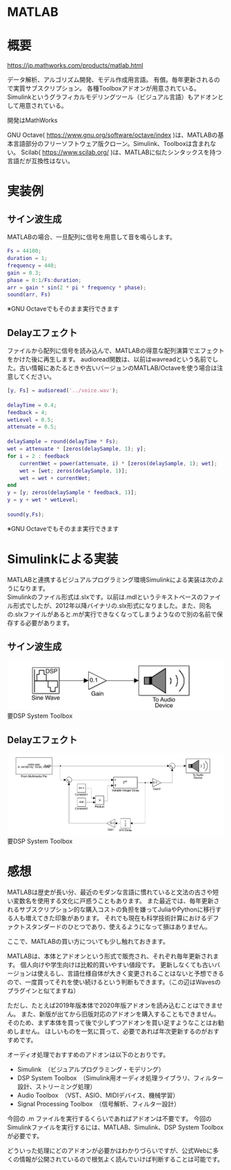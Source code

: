 MATLAB
===

# 概要

https://jp.mathworks.com/products/matlab.html

データ解析、アルゴリズム開発、モデル作成用言語。
有償。毎年更新されるので実質サブスクリプション。
各種Toolboxアドオンが用意されている。
Simulinkというグラフィカルモデリングツール（ビジュアル言語）もアドオンとして用意されている。

開発はMathWorks


GNU Octave( https://www.gnu.org/software/octave/index )は、MATLABの基本言語部分のフリーソフトウェア版クローン。Simulink、Toolboxは含まれない。
Scilab( https://www.scilab.org/ )は、MATLABに似たシンタックスを持つ言語だが互換性はない。

# 実装例

## サイン波生成

MATLABの場合、一旦配列に信号を用意して音を鳴らします。

```matlab
Fs = 44100;
duration = 1;
frequency = 440;
gain = 0.3;
phase = 0:1/Fs:duration;
arr = gain * sin(2 * pi * frequency * phase);
sound(arr, Fs)
```
※GNU Octaveでもそのまま実行できます

## Delayエフェクト

ファイルから配列に信号を読み込んで、MATLABの得意な配列演算でエフェクトをかけた後に再生します。
audioread関数は、以前はwavreadという名前でした。古い情報にあたるときや古いバージョンのMATLAB/Octaveを使う場合は注意してください。

```matlab
[y, Fs] = audioread('../voice.wav');

delayTime = 0.4;
feedback = 4;
wetLevel = 0.5;
attenuate = 0.5;

delaySample = round(delayTime * Fs); 
wet = attenuate * [zeros(delaySample, 1); y];
for i = 2 : feedback
    currentWet = power(attenuate, i) * [zeros(delaySample, 1); wet];
    wet = [wet; zeros(delaySample, 1)];
    wet = wet + currentWet;
end
y = [y; zeros(delaySample * feedback, 1)];
y = y + wet * wetLevel;

sound(y,Fs);
```
※GNU Octaveでもそのまま実行できます  

# Simulinkによる実装

MATLABと連携するビジュアルプログラミング環境Simulinkによる実装は次のようになります。  
Simulinkのファイル形式は.slxです。以前は.mdlというテキストベースのファイル形式でしたが、2012年以降バイナリの.slx形式になりました。また、同名の.slxファイルがあると.mが実行できなくなってしまうようなので別の名前で保存する必要があります。

## サイン波生成

![sine_simulink](sine_simulink.png)
要DSP System Toolbox

## Delayエフェクト

![delay_simulink](delay_simulink.png)
要DSP System Toolbox


# 感想

MATLABは歴史が長い分、最近のモダンな言語に慣れていると文法の古さや短い変数名を使用する文化に戸惑うこともあります。
また最近では、毎年更新されるサブスクリプション的な購入コストの負担を嫌ってJuliaやPythonに移行する人も増えてきた印象があります。
それでも現在も科学技術計算におけるデファクトスタンダードのひとつであり、使えるようになって損はありません。

ここで、MATLABの買い方についても少し触れておきます。

MATLABは、本体とアドオンという形式で販売され、それぞれ毎年更新されます。
個人向けや学生向けは比較的買いやすい値段です。
更新しなくても古いバージョンは使えるし、言語仕様自体が大きく変更されることはないと予想できるので、一度買ってそれを使い続けるという判断もできます。（この辺はWavesのプラグインと似てますね）

ただし、たとえば2019年版本体で2020年版アドオンを読み込むことはできません。
また、新版が出てから旧版対応のアドオンを購入することもできません。
そのため、まず本体を買って後で少しずつアドオンを買い足すようなことはお勧めしません。
ほしいものを一気に買って、必要であれば年次更新するのがおすすめです。

オーディオ処理でおすすめのアドオンは以下のとおりです。

* Simulink　（ビジュアルプログラミング・モデリング）
* DSP System Toolbox　（Simulink用オーディオ処理ライブラリ、フィルター設計、ストリーミング処理）
* Audio Toolbox　（VST、ASIO、MIDIデバイス、機械学習）
* Signal Processing Toolbox　（信号解析、フィルター設計）

今回の .m ファイルを実行するくらいであればアドオンは不要です。
今回のSimulinkファイルを実行するには、MATLAB、Simulink、DSP System Toolboxが必要です。

どういった処理にどのアドオンが必要かはわかりづらいですが、公式Webに多くの情報が公開されているので根気よく読んでいけば判断することは可能です。

